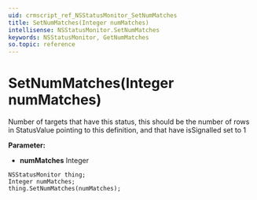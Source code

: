 ```yaml
---
uid: crmscript_ref_NSStatusMonitor_SetNumMatches
title: SetNumMatches(Integer numMatches)
intellisense: NSStatusMonitor.SetNumMatches
keywords: NSStatusMonitor, GetNumMatches
so.topic: reference
---
```


# SetNumMatches(Integer numMatches)

Number of targets that have this status, this should be the number of rows in StatusValue pointing to this definition, and that have isSignalled set to 1

**Parameter:** 
* **numMatches** Integer

```crmscript
NSStatusMonitor thing;
Integer numMatches;
thing.SetNumMatches(numMatches);
```

